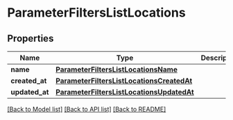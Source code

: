 # ParameterFiltersListLocations


## Properties

Name | Type | Description | Notes
------------ | ------------- | ------------- | -------------
**name** | [**ParameterFiltersListLocationsName**](ParameterFiltersListLocationsName.md) |  | [optional] 
**created_at** | [**ParameterFiltersListLocationsCreatedAt**](ParameterFiltersListLocationsCreatedAt.md) |  | [optional] 
**updated_at** | [**ParameterFiltersListLocationsUpdatedAt**](ParameterFiltersListLocationsUpdatedAt.md) |  | [optional] 

[[Back to Model list]](../README.md#documentation-for-models) [[Back to API list]](../README.md#documentation-for-api-endpoints) [[Back to README]](../README.md)


